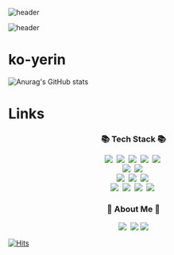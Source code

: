 ![header](https://capsule-render.vercel.app/api?type=slice&color=auto&height=250&section=headertext=👋Hello%20&height=200&fontSize=70&animation=scaleIn)

![header](https://capsule-render.vercel.app/api?type=slice&color=auto&height=200&section=header&text=Hi%20There&fontSize=100)





# ko-yerin

![Anurag's GitHub stats](https://github-readme-stats.vercel.app/api?username=ko-yerin&show_icons=true&theme=radical)




# Links
<h3 align="center">📚 Tech Stack 📚</h3>
<p align="center">
  <img src="https://img.shields.io/badge/HTML5-E34F26?style=flat-square&logo=HTML5&logoColor=white"/></a>&nbsp
  <img src="https://img.shields.io/badge/CSS3-1572B6?style=flat-square&logo=CSS3&logoColor=white"/></a>&nbsp
  <img src="https://img.shields.io/badge/Javascript-F7DF1E?style=flat-square&logo=javascript&logoColor=white"/></a>&nbsp
  <img src="https://img.shields.io/badge/TypeScript-3178C6?style=flat-square&logo=TypeScript&logoColor=white"/></a>&nbsp
  <img src="https://img.shields.io/badge/Solidity-363636?style=flat-square&logo=Solidity&logoColor=white"/></a>&nbsp
  <br>
  <img src="https://img.shields.io/badge/React-61DAFB?style=flat-square&logo=React&logoColor=white"/></a>&nbsp
  <img src="https://img.shields.io/badge/OpenZeppelin-4E5EE4?style=flat-square&logo=OpenZeppelin&logoColor=white"/></a>&nbsp
  <br>
  <img src="https://img.shields.io/badge/Linux-FCC624?style=flat-square&logo=Linux&logoColor=white"/></a>&nbsp
  <img src="https://img.shields.io/badge/Node.js-339933?style=flat-square&logo=Node.js&logoColor=white"/></a>&nbsp
  <img src="https://img.shields.io/badge/Amazon AWS-232F3E?style=flat-square&logo=Amazon AWS&logoColor=white"/></a>&nbsp
  <br>
  <img src="https://img.shields.io/badge/Mysql-E6B91E?style=flat-square&logo=MySql&logoColor=white"/></a>&nbsp 
  <img src="https://img.shields.io/badge/Sequelize-52B0E7?style=flat-square&logo=Sequelize&logoColor=white"/></a>&nbsp 
  <img src="https://img.shields.io/badge/MongoDB-47A248?style=flat-square&logo=MongoDB&logoColor=white"/></a>&nbsp 
  <img src="https://img.shields.io/badge/Docker-2496ED?style=flat-square&logo=Docker&logoColor=white"/></a>&nbsp

 
  
</p>



<h3 align="center">🌈 About Me 🌈</h3>
<p align="center">
  <a href="http://blog.naver.com/rhdpfls12"><img src="https://img.shields.io/badge/%20Blog-11B48A?style=flat-square&logo=Storyblok&logoColor=white&link=http://blog.naver.com/rhdpfls12"/></a>&nbsp
  <a href="rhdpfls12@naver.com"><img src="https://img.shields.io/badge/mail-005FF9?style=flat-square&logo=Mail.Ru&logoColor=white&link=rhdpfls12@naver.com"/></a>
  <a href="https://github.com/ko-yerin"><img src="https://img.shields.io/badge/GitHub-181717?style=flat-square&logo=GitHub&logoColor=white&link= https://github.com/ko-yerin"/></a>
</p>



[![Hits](https://hits.seeyoufarm.com/api/count/incr/badge.svg?url=https%3A%2F%2Fgithub.com%2Fko-yerin&count_bg=%2379C83D&title_bg=%23555555&icon=&icon_color=%23B0DB31&title=hits&edge_flat=false)](https://hits.seeyoufarm.com)

